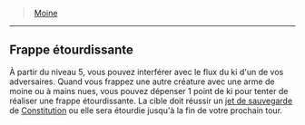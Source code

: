 ﻿---
!Generic
Id: monk_hd.md#frappe-étourdissante
ParentLink: monk_hd.md#moine
Name: Frappe étourdissante
ParentName: Moine
NameLevel: 2
---
> [Moine](hd_monk.md)

---

## Frappe étourdissante

À partir du niveau 5, vous pouvez interférer avec le flux du ki d'un de vos adversaires. Quand vous frappez une autre créature avec une arme de moine ou à mains nues, vous pouvez dépenser 1 point de ki pour tenter de réaliser une frappe étourdissante. La cible doit réussir un [jet de sauvegarde](hd_abilities_jets_de_sauvegarde.md) de [Constitution](hd_abilities_constitution.md) ou elle sera étourdie jusqu'à la fin de votre prochain tour.

